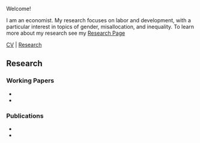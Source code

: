 
Welcome!



I am an economist. My research focuses on labor and development, with a particular interest in topics of gender, misallocation, and inequality. To learn more about my research see my [Research Page](research.md)

[CV](Sudhir_CV.pdf) | [Research](research.md) 
## Research
### Working Papers
-
-
### Publications
-
-



